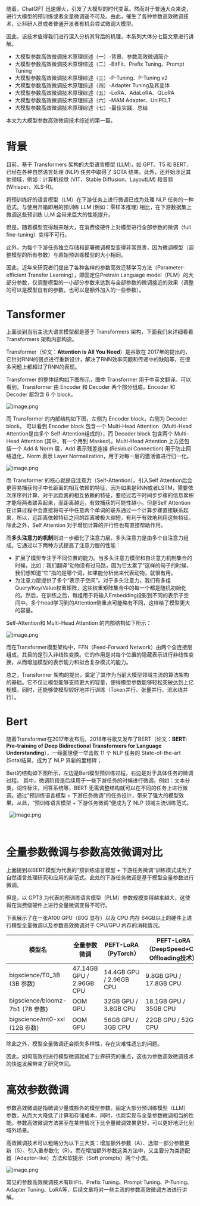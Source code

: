 随着，ChatGPT 迅速爆火，引发了大模型的时代变革。然而对于普通大众来说，进行大模型的预训练或者全量微调遥不可及。由此，催生了各种参数高效微调技术，让科研人员或者普通开发者有机会尝试微调大模型。

因此，该技术值得我们进行深入分析其背后的机理，本系列大体分七篇文章进行讲解。

*   大模型参数高效微调技术原理综述（一）-背景、参数高效微调简介
*   大模型参数高效微调技术原理综述（二）-BitFit、Prefix Tuning、Prompt Tuning
*   大模型参数高效微调技术原理综述（三）-P-Tuning、P-Tuning v2
*   大模型参数高效微调技术原理综述（四）-Adapter Tuning及其变体
*   大模型参数高效微调技术原理综述（五）-LoRA、AdaLoRA、QLoRA
*   大模型参数高效微调技术原理综述（六）-MAM Adapter、UniPELT
*   大模型参数高效微调技术原理综述（七）-最佳实践、总结

本文为大模型参数高效微调技术综述的第一篇。

# 背景

目前，基于 Transformers 架构的大型语言模型 (LLM)，如 GPT、T5 和 BERT，已经在各种自然语言处理 (NLP) 任务中取得了 SOTA 结果。此外，还开始涉足其他领域，例如：计算机视觉 (VIT、Stable Diffusion、LayoutLM) 和音频 (Whisper、XLS-R)。

将预训练好的语言模型（LM）在下游任务上进行微调已成为处理 NLP 任务的一种范式。与使用开箱即用的预训练 LLM (例如：零样本推理) 相比，在下游数据集上微调这些预训练 LLM 会带来巨大的性能提升。

但是，随着模型变得越来越大，在消费级硬件上对模型进行全部参数的微调（full fine-tuning）变得不可行。

此外，为每个下游任务独立存储和部署微调模型变得非常昂贵，因为微调模型（调整模型的所有参数）与原始预训练模型的大小相同。

因此，近年来研究者们提出了各种各样的参数高效迁移学习方法（Parameter-efficient Transfer Learning），即固定住Pretrain Language model（PLM）的大部分参数，仅调整模型的一小部分参数来达到与全部参数的微调接近的效果（调整的可以是模型自有的参数，也可以是额外加入的一些参数）。

# Tansformer

上面谈到当前主流大语言模型都是基于  Transformers 架构，下面我们来详细看看 Transformers 架构内部构造。

Transformer（论文：**Attention is All You Need**）是谷歌在 2017年的提出的，它针对RNN的弱点进行重新设计，解决了RNN效率问题和传递中的缺陷等，在很多问题上都超过了RNN的表现。

Transformer 的整体结构如下图所示，图中 Transformer 用于中英文翻译。可以看到，Transformer 由 Encoder 和 Decoder 两个部分组成，Encoder 和 Decoder 都包含 6 个 block。

![image.png](https://p6-juejin.byteimg.com/tos-cn-i-k3u1fbpfcp/8eaba790ddb04a8d83a98ba889cc919f~tplv-k3u1fbpfcp-watermark.image?)

而 Transformer 的内部结构如下图，左侧为 Encoder block，右侧为 Decoder block。 可以看到 Encoder block 包含一个 Multi-Head Attention（Multi-Head Attention是由多个 Self-Attention组成的），而 Decoder block 包含两个 Multi-Head Attention (其中，有一个用到 Masked)。Multi-Head Attention 上方还包括一个 Add & Norm 层，Add 表示残差连接 (Residual Connection) 用于防止网络退化，Norm 表示 Layer Normalization，用于对每一层的激活值进行归一化。

![image.png](https://p3-juejin.byteimg.com/tos-cn-i-k3u1fbpfcp/c30d60548a4d4a1eb85547ea11e84171~tplv-k3u1fbpfcp-watermark.image?)

而 Transformer 的核心就是自注意力（Self-Attention）。引入Self Attention后会更容易捕获句子中长距离的相互依赖的特征，因为如果是RNN或者LSTM，需要依次序序列计算，对于远距离的相互依赖的特征，要经过若干时间步步骤的信息累积才能将两者联系起来，而距离越远，有效捕获的可能性越小。但是Self Attention在计算过程中会直接将句子中任意两个单词的联系通过一个计算步骤直接联系起来，所以，远距离依赖特征之间的距离被极大缩短，有利于有效地利用这些特征。除此之外，Self Attention 对于增加计算的并行性也有直接帮助作用。

而**多头注意力的机制**则进一步细化了注意力层，多头注意力是由多个自注意力组成。它通过以下两种方式提高了注意力层的性能：

*   扩展了模型专注于不同位置的能力。当多头注意力模型和自注意力机制集合的时候，比如：我们翻译“动物没有过马路，因为它太累了”这样的句子的时候，我们想知道“它”指的是哪个词，如果能分析出来代表动物，就很有用。
*   为注意力层提供了多个“表示子空间”。对于多头注意力，我们有多组Query/Key/Value权重矩阵，这些权重矩阵集合中的每一个都是随机初始化的。然后，在训练之后，每组用于将输入Embedding投影到不同的表示子空间中。多个head学习到的Attention侧重点可能略有不同，这样给了模型更大的容量。

Self-Attention和 Multi-Head Attention 的内部结构如下所示： 

![image.png](https://p9-juejin.byteimg.com/tos-cn-i-k3u1fbpfcp/4cd6465ea4ef47cc93ea2b12f4d05704~tplv-k3u1fbpfcp-watermark.image?)

而在Transformer模型架构中，FFN（Feed-Forward Network）由两个全连接层组成，其目的是引入非线性变换。它的作用是对每个位置的隐藏表示进行非线性变换，从而增加模型的表示能力和拟合复杂模式的能力。


总之，Transformer 架构的提出，奠定了其作为当前大模型领域主流的算法架构的基础。它不仅让模型能够支持更大的容量，使得模型参数能够轻松突破达到上亿规模。同时，还能够使模型较好地并行训练（Token并行、张量并行、流水线并行）。

# Bert

随着Transformer在2017年发布后，2018年谷歌又发布了BERT（论文：**BERT: Pre-training of Deep Bidirectional Transformers for Language Understanding**），一经面世便一举击败 11 个 NLP 任务的 State-of-the-art (Sota)结果，成为了 NLP 界新的里程碑；

Bert的结构如下图所示，左边是Bert模型预训练过程，右边是对于具体任务的微调过程。 其中，微调阶段是后续用于一些下游任务的时候进行微调，例如：文本分类，词性标注，问答系统等，BERT 无需调整结构就可以在不同的任务上进行微调。通过”预训练语言模型 + 下游任务微调”的任务设计，带来了强大的模型效果。从此，“预训练语言模型 + 下游任务微调”便成为了 NLP 领域主流训练范式。

 
![image.png](https://p1-juejin.byteimg.com/tos-cn-i-k3u1fbpfcp/48f156ed6f1d4b8aa74e8944f5990275~tplv-k3u1fbpfcp-watermark.image?)

 

# 全量参数微调与参数高效微调对比

上面提到以BERT模型为代表的“预训练语言模型 + 下游任务微调”训练模式成为了自然语言处理研究和应用的新范式。此处的下游任务微调是基于模型全量参数进行微调。

但是，以 GPT3 为代表的预训练语言模型（PLM）参数规模变得越来越大，这使得在消费级硬件上进行全量微调变得不可行。

下表展示了在一张A100 GPU（80G 显存）以及 CPU 内存 64GB以上的硬件上进行模型全量微调以及参数高效微调对于 CPU/GPU 内存的消耗情况。

| **模型名**                       | **全量参数微调**               | **PEFT-LoRA （PyTorch）** | **PEFT-LoRA（DeepSpeed+CPU Offloading技术）** |
| ----------------------------- | ------------------------ | ----------------------- | ----------------------------------------- |
| bigscience/T0\_3B (3B 参数)     | 47.14GB GPU / 2.96GB CPU | 14.4GB GPU / 2.96GB CPU | 9.8GB GPU / 17.8GB CPU                    |
| bigscience/bloomz-7b1 (7B 参数) | OOM GPU                  | 32GB GPU / 3.8GB CPU    | 18.1GB GPU / 35GB CPU                     |
| bigscience/mt0-xxl (12B 参数)   | OOM GPU                  | 56GB GPU / 3GB CPU      | 22GB GPU / 52GB CPU                       |

除此之外，模型全量微调还会损失多样性，存在灾难性遗忘的问题。

因此，如何高效的进行模型微调就成了业界研究的重点，这也为参数高效微调技术的快速发展带来了研究空间。

# 高效参数微调

参数高效微调是指微调少量或额外的模型参数，固定大部分预训练模型（LLM）参数，从而大大降低了计算和存储成本，同时，也能实现与全量参数微调相当的性能。参数高效微调方法甚至在某些情况下比全量微调效果更好，可以更好地泛化到域外场景。

高效微调技术可以粗略分为以下三大类：增加额外参数（A）、选取一部分参数更新（S）、引入重参数化（R）。而在增加额外参数这类方法中，又主要分为类适配器（Adapter-like）方法和软提示（Soft prompts）两个小类。

![image.png](https://p6-juejin.byteimg.com/tos-cn-i-k3u1fbpfcp/52fa2811232f4b8bb5a1687124157b21~tplv-k3u1fbpfcp-watermark.image?)

常见的参数高效微调技术有BitFit、Prefix Tuning、Prompt Tuning、P-Tuning、Adapter Tuning、LoRA等，后续文章将对一些主流的参数高效微调方法进行讲解。

